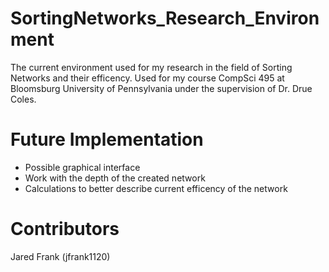 # SortingNetworks_Research_Environment
The current environment used for my research in the field of Sorting Networks and their efficency. 
Used for my course CompSci 495 at Bloomsburg University of Pennsylvania under the supervision of Dr. Drue Coles.

# Future Implementation
- Possible graphical interface
- Work with the depth of the created network
- Calculations to better describe current efficency of the network

# Contributors
Jared Frank (jfrank1120)
